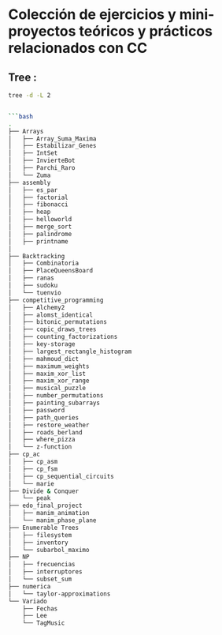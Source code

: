 # Colección de ejercicios y mini-proyectos teóricos y prácticos relacionados con CC

## Tree :

```bash
tree -d -L 2


```bash
.
├── Arrays
│   ├── Array_Suma_Maxima
│   ├── Estabilizar_Genes
│   ├── IntSet
│   ├── InvierteBot
│   ├── Parchi_Raro
│   └── Zuma
├── assembly
│   ├── es_par
│   ├── factorial
│   ├── fibonacci
│   ├── heap
│   ├── helloworld
│   ├── merge_sort
│   ├── palindrome
│   ├── printname
│   
├── Backtracking
│   ├── Combinatoria
│   ├── PlaceQueensBoard
│   ├── ranas
│   ├── sudoku
│   └── tuenvio
├── competitive_programming
│   ├── Alchemy2
│   ├── alomst_identical
│   ├── bitonic_permutations
│   ├── copic_draws_trees
│   ├── counting_factorizations
│   ├── key-storage
│   ├── largest_rectangle_histogram
│   ├── mahmoud_dict
│   ├── maximum_weights
│   ├── maxim_xor_list
│   ├── maxim_xor_range
│   ├── musical_puzzle
│   ├── number_permutations
│   ├── painting_subarrays
│   ├── password
│   ├── path_queries
│   ├── restore_weather
│   ├── roads_berland
│   ├── where_pizza
│   └── z-function
├── cp_ac
│   ├── cp_asm
│   ├── cp_fsm
│   ├── cp_sequential_circuits
│   └── marie
├── Divide & Conquer
│   └── peak
├── edo_final_project
│   ├── manim_animation
│   └── manim_phase_plane
├── Enumerable Trees
│   ├── filesystem
│   ├── inventory
│   └── subarbol_maximo
├── NP
│   ├── frecuencias
│   ├── interruptores
│   └── subset_sum
├── numerica
│   └── taylor-approximations
└── Variado
    ├── Fechas
    ├── Lee
    └── TagMusic

```
